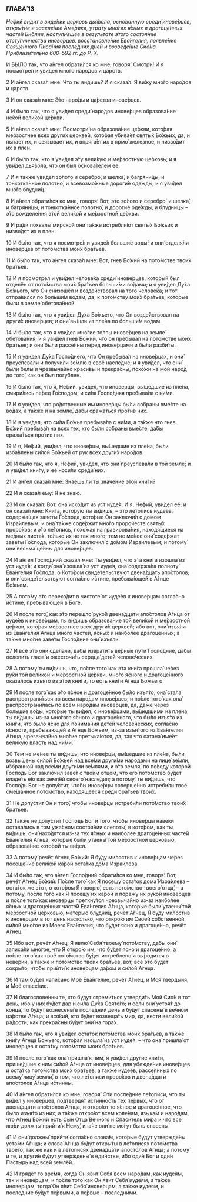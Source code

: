 ### ГЛАВА́ 13

_Не́фий ви́дит в виде́нии це́рковь дья́вола, осно́ванную среди́ инове́рцев, откры́тие и заселе́ние Аме́рики, утра́ту мно́гих я́сных и драгоце́нных часте́й Би́блии, наступи́вшее в результа́те э́того состоя́ние отсту́пничества инове́рцев, восстановле́ние Ева́нгелия, появле́ние Свяще́нного Писа́ния после́дних дней и возведе́ние Сио́на. Приблизи́тельно 600–592 гг. до Р. Х._

И БЫ́ЛО так, что а́нгел обрати́лся ко мне, говоря́: Смотри́! И я посмотре́л и уви́дел мно́го наро́дов и царств.

2 И а́нгел сказа́л мне: Что ты ви́дишь? И я сказа́л: Я ви́жу мно́го наро́дов и царств.

3 И он сказа́л мне: Э́то наро́ды и ца́рства инове́рцев.

4 И бы́ло так, что я уви́дел среди́ наро́дов инове́рцев образова́ние не́кой вели́кой це́ркви.

5 И а́нгел сказа́л мне: Посмотри́ на образова́ние це́ркви, кото́рая ме́рзостнее всех други́х церкве́й, кото́рая убива́ет святы́х Бо́жьих, да, и пыта́ет их, и свя́зывает их, и впряга́ет их в ярмо́ желе́зное, и низво́дит их в плен.

6 И бы́ло так, что я уви́дел э́ту вели́кую и ме́рзостную це́рковь; и я уви́дел дья́вола, что он был основа́телем её.

7 И я та́кже уви́дел зо́лото и серебро́, и шелка́, и багряни́цы, и тонкотка́нное полотно́, и всевозмо́жные дороги́е оде́жды; и я уви́дел мно́го блудни́ц.

8 И а́нгел обрати́лся ко мне, говоря́: Вот, э́то зо́лото и серебро́, и шелка́, и багряни́цы, и тонкотка́нное полотно́, и дороги́е оде́жды, и блудни́цы – э́то вожделе́ния э́той вели́кой и ме́рзостной це́ркви.

9 И ра́ди похвалы́ мирско́й они́ та́кже истребля́ют святы́х Бо́жьих и низво́дят их в плен.

10 И бы́ло так, что я посмотре́л и увиде́л больши́е воды́; и они́ отделя́ли инове́рцев от пото́мства мои́х бра́тьев.

11 И бы́ло так, что а́нгел сказа́л мне: Вот, гнев Бо́жий на пото́мстве твои́х бра́тьев.

12 И я посмотре́л и уви́дел челове́ка среди́ инове́рцев, кото́рый был отделён от пото́мства мои́х бра́тьев больши́ми во́дами; и я уви́дел Ду́ха Бо́жьего, что Он снизошёл и возде́йствовал на того́ челове́ка; и тот отпра́вился по больши́м во́дам, да, к пото́мству мои́х бра́тьев, кото́рые бы́ли в земле́ обетова́нной.

13 И бы́ло так, что я уви́дел Ду́ха Бо́жьего, что Он возде́йствовал на други́х инове́рцев; и они́ вы́шли из пле́на по больши́м во́дам.

14 И бы́ло так, что я уви́дел мно́гие то́лпы инове́рцев на земле́ обетова́ния; и я уви́дел гнев Бо́жий, что он пребыва́л на пото́мстве мои́х бра́тьев; и они́ бы́ли рассе́яны пе́ред инове́рцами и бы́ли разби́ты.

15 И я уви́дел Ду́ха Госпо́днего, что Он пребыва́л на инове́рцах, и они́ преуспева́ли и получи́ли зе́млю в своё насле́дие; и я уви́дел, что они́ бы́ли белы́ и чрезвыча́йно краси́вы и прекра́сны, похо́жи на мой наро́д до того́, как он был погу́блен.

16 И бы́ло так, что я, Не́фий, уви́дел, что инове́рцы, вы́шедшие из пле́на, смири́лись пе́ред Го́сподом; и си́ла Госпо́дняя пребыва́ла с ни́ми.

17 И я уви́дел, что ро́дственные им инове́рцы бы́ли со́браны вме́сте на во́дах, а та́кже и на земле́, да́бы сража́ться про́тив них.

18 И я уви́дел, что си́ла Бо́жья пребыва́ла с ни́ми, а та́кже что гнев Бо́жий пребыва́л на всех тех, кто бы́ли со́браны вме́сте, да́бы сража́ться про́тив них.

19 И я, Не́фий, уви́дел, что инове́рцы, вы́шедшие из пле́на, бы́ли изба́влены си́лой Бо́жьей от рук всех други́х наро́дов.

20 И бы́ло так, что я, Не́фий, уви́дел, что они́ преуспева́ли в той земле́; и я уви́дел кни́гу, и её носи́ли среди́ них.

21 И а́нгел сказа́л мне: Зна́ешь ли ты значе́ние э́той кни́ги?

22 И я сказа́л ему́: Я не зна́ю.

23 И он сказа́л: Вот, она́ исхо́дит из уст иуде́я. И я, Не́фий, уви́дел её; и он сказа́л мне: Кни́га, кото́рую ты ви́дишь, – э́то ле́топись иуде́ев, содержа́щая заве́ты Го́спода, кото́рые Он заключи́л с до́мом Изра́илевым; и она́ та́кже соде́ржит мно́го проро́честв святы́х проро́ков; и э́то ле́топись, похо́жая на гравирова́ния, находя́щиеся на ме́дных листа́х, то́лько их не так мно́го; тем не ме́нее они́ соде́ржат заве́ты Го́спода, кото́рые Он заключи́л с до́мом Изра́илевым; и потому́ они́ весьма́ це́нны для инове́рцев.

24 И а́нгел Госпо́дний сказа́л мне: Ты уви́дел, что э́та кни́га изошла́ из уст иуде́я; и когда́ она́ изошла́ из уст иуде́я, она́ содержа́ла полноту́ Ева́нгелия Го́спода, о Кото́ром свиде́тельствуют двена́дцать апо́столов; и они́ свиде́тельствуют согла́сно и́стине, пребыва́ющей в А́гнце Бо́жьем.

25 А пото́му э́то перехо́дит в чистоте́ от иуде́ев к инове́рцам согла́сно и́стине, пребыва́ющей в Бо́ге.

26 И по́сле того́, как э́то перешло́ руко́й двена́дцати апо́столов А́гнца от иуде́ев к инове́рцам, ты ви́дишь образова́ние той вели́кой и ме́рзостной це́ркви, кото́рая ме́рзостнее всех други́х церкве́й; ибо вот, они́ изъя́ли из Ева́нгелия А́гнца мно́го часте́й, я́сных и наибо́лее драгоце́нных; а та́кже мно́гие заве́ты Госпо́дние они́ изъя́ли.

27 И всё э́то они́ сде́лали, да́бы изврати́ть ве́рные пути́ Госпо́дние, да́бы ослепи́ть глаза́ и ожесточи́ть сердца́ дете́й челове́ческих.

28 А потому́ ты ви́дишь, что, по́сле того́ как э́та кни́га прошла́ че́рез ру́ки той вели́кой и ме́рзостной це́ркви, мно́го я́сного и драгоце́нного оказа́лось изъя́то из э́той кни́ги, то есть кни́ги А́гнца Бо́жьего.

29 И по́сле того́ как э́то я́сное и драгоце́нное бы́ло изъя́то, она́ ста́ла распространя́ться по всем наро́дам инове́рцев; и по́сле того́ как она́ распространи́лась по всем наро́дам инове́рцев, да, да́же че́рез больши́е во́ды, кото́рые ты ви́дел, с инове́рцами, вы́шедшими из пле́на, ты ви́дишь: из-за мно́гого я́сного и драгоце́нного, что бы́ло изъя́то из кни́ги, что бы́ло я́сно для понима́ния дете́й челове́ческих, согла́сно я́сности, пребыва́ющей в А́гнце Бо́жьем, из-за изъя́того из Ева́нгелия А́гнца, чрезвыча́йно мно́гие претыка́ются, да, так что сатана́ име́ет вели́кую власть над ни́ми.

30 Тем не ме́нее ты ви́дишь, что инове́рцы, вы́шедшие из пле́на, бы́ли возвы́шены си́лой Бо́жьей над все́ми други́ми наро́дами на лице́ зе́мли, и́збранной над все́ми други́ми зе́млями, и э́то земля́, по по́воду кото́рой Госпо́дь Бог заключи́л заве́т с твои́м отцо́м, что его́ пото́мство бу́дет владе́ть е́ю как землёй своего́ насле́дия; а потому́, ты ви́дишь, что Госпо́дь Бог не допу́стит, что́бы инове́рцы соверше́нно истреби́ли твоё сме́шанное пото́мство, находя́щееся среди́ бра́тьев твои́х.

31 Не допу́стит Он и того́, что́бы инове́рцы истреби́ли пото́мство твои́х бра́тьев.

32 Та́кже не допу́стит Госпо́дь Бог и того́, что́бы инове́рцы наве́ки остава́лись в том ужа́сном состоя́нии слепоты́, в кото́ром, как ты ви́дишь, они́ нахо́дятся из-за тех я́сных и наибо́лее драгоце́нных часте́й Ева́нгелия А́гнца, кото́рые бы́ли утаены́ той ме́рзостной це́рковью, образова́ние кото́рой ты ви́дел.

33 А потому́ речёт А́гнец Бо́жий: Я бу́ду ми́лостив к инове́рцам че́рез посеще́ние вели́кой ка́рой оста́тка до́ма Изра́илева.

34 И бы́ло так, что а́нгел Госпо́дний обрати́лся ко мне, говоря́: Вот, речёт А́гнец Бо́жий: По́сле того́ как Я посещу́ оста́ток дома́ Изра́илева – оста́ток же э́тот, о кото́ром Я говорю́, есть пото́мство твоего́ отца́, – а потому́, по́сле того́ как Я посещу́ их ка́рой и поражу́ их руко́й инове́рцев и по́сле того́ как инове́рцы преткну́тся чрезвыча́йно из-за наибо́лее я́сных и драгоце́нных часте́й Ева́нгелия А́гнца, кото́рые были́ утаены́ той ме́рзостной це́рковью, ма́терью блудни́ц, речёт А́гнец, Я бу́ду ми́лостив к инове́рцам в тот день насто́лько, что откро́ю им Свое́й со́бственной си́лой мно́гое из Моего́ Ева́нгелия, что бу́дет я́сно и драгоце́нно, речёт А́гнец.

35 Ибо вот, речёт А́гнец: Я явлю́ Себя́ твоему́ пото́мству, да́бы они́ записа́ли мно́гое, что Я откро́ю им, что бу́дет я́сно и драгоце́нно; а по́сле того́ как твоё пото́мство бу́дет истреблено́ и вы́родится в неве́рии, а та́кже и пото́мство твои́х бра́тьев, вот, всё э́то бу́дет сокры́то, что́бы прийти́ к инове́рцам да́ром и си́лой А́гнца.

36 И там бу́дет напи́сано Моё Ева́нгелие, речёт А́гнец, и Моя́ тверды́ня, и Моё спасе́ние.

37 И благослове́нны те, кто бу́дут стреми́ться утверди́ть Мой Сио́н в тот день, и́бо у них бу́дет дар и си́ла Ду́ха Свято́го; и е́сли они́ устоя́т до конца́, то бу́дут вознесены́ в после́дний день и бу́дут спасены́ в ве́чном ца́рстве А́гнца; и вся́кий, кто бу́дет возвеща́ть мир, да, ве́сти вели́кой ра́дости, как прекра́сны бу́дут они́ на гора́х.

38 И бы́ло так, что я уви́дел оста́ток пото́мства мои́х бра́тьев, а та́кже кни́гу А́гнца Бо́жьего, кото́рая изошла́ из уст иуде́я, – что она́ пришла́ от инове́рцев к оста́тку пото́мства мои́х бра́тьев.

39 И по́сле того́ как она́ пришла́ к ним, я уви́дел други́е кни́ги, прише́дшие к ним си́лой А́гнца от инове́рцев, для убежде́ния инове́рцев и оста́тка пото́мства мои́х бра́тьев, а та́кже иуде́ев, рассе́янных по всему́ лицу́ земли́, в том, что ле́тописи проро́ков и двена́дцати апо́столов А́гнца и́стинны.

40 И а́нгел обрати́лся ко мне, говоря́: Э́ти после́дние ле́тописи, что ты ви́дел у инове́рцев, подтвердя́т и́стинность тех пе́рвых, что от двена́дцати апо́столов А́гнца, и откро́ют то я́сное и драгоце́нное, что бы́ло изъя́то из них; а та́кже откро́ют всем коле́нам, языка́м и наро́дам, что А́гнец Бо́жий есть Сын Отца́ Ве́чного и Спаси́тель ми́ра и что все лю́ди должны́ прийти́ к Нему́, ина́че они́ не мо́гут быть спасены́.

41 И они́ должны́ прийти́ согла́сно слова́м, кото́рые бу́дут утвержде́ны уста́ми А́гнца; и слова́ А́гнца бу́дут откры́ты в ле́тописях пото́мства твоего́, так же как и в ле́тописях двена́дцати апо́столов А́гнца; а потому́ и те, и други́е бу́дут утверждены́ в еди́нстве, и́бо оди́н Бог и оди́н Па́стырь над всей землёй.

42 И грядёт то вре́мя, когда́ Он я́вит Себя́ всем наро́дам, как иуде́ям, так и инове́рцам, и по́сле того́ как Он я́вит Себя́ иуде́ям, а та́кже инове́рцам, тогда́ Он я́вит Себя́ инове́рцам, а та́кже иуде́ям, и после́дние бу́дут пе́рвыми, а пе́рвые – после́дними.
